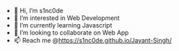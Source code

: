 - 👋 Hi, I’m s1nc0de
- 👀 I’m interested in Web Development
- 🌱 I’m currently learning Javascript 
- 💞️ I’m looking to collaborate on Web App
- 📫 Reach me @https://s1nc0de.github.io/Jayant-Singh/



<!---
S1NC0DE/S1NC0DE is a ✨ special ✨ repository because its `README.md` (this file) appears on your GitHub profile.
You can click the Preview link to take a look at your changes.
--->
